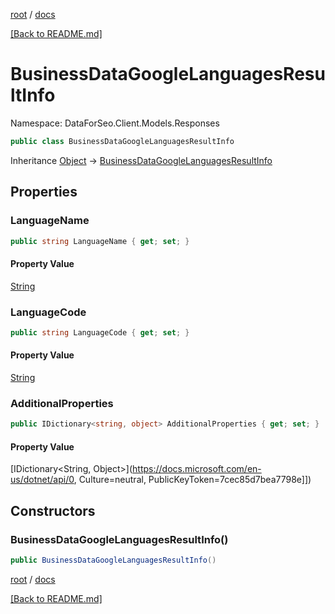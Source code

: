 [root](./../ "root") / [docs](./ "docs")

[[Back to README.md]](./../README.md "[Back to README.md]")

# BusinessDataGoogleLanguagesResultInfo

Namespace: DataForSeo.Client.Models.Responses

```csharp
public class BusinessDataGoogleLanguagesResultInfo
```

Inheritance [Object](https://docs.microsoft.com/en-us/dotnet/api/Object) → [BusinessDataGoogleLanguagesResultInfo](./BusinessDataGoogleLanguagesResultInfo.md)

## Properties

### **LanguageName**

```csharp
public string LanguageName { get; set; }
```

#### Property Value

[String](https://docs.microsoft.com/en-us/dotnet/api/String)<br>

### **LanguageCode**

```csharp
public string LanguageCode { get; set; }
```

#### Property Value

[String](https://docs.microsoft.com/en-us/dotnet/api/String)<br>

### **AdditionalProperties**

```csharp
public IDictionary<string, object> AdditionalProperties { get; set; }
```

#### Property Value

[IDictionary&lt;String, Object&gt;](https://docs.microsoft.com/en-us/dotnet/api/0, Culture=neutral, PublicKeyToken=7cec85d7bea7798e]])<br>

## Constructors

### **BusinessDataGoogleLanguagesResultInfo()**

```csharp
public BusinessDataGoogleLanguagesResultInfo()
```

[root](./../ "root") / [docs](./ "docs")

[[Back to README.md]](./../README.md "[Back to README.md]")